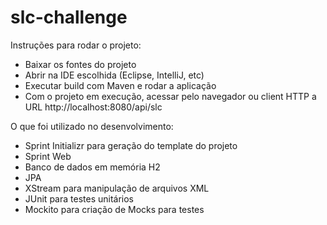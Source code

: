 # slc-challenge

Instruções para rodar o projeto:

- Baixar os fontes do projeto
- Abrir na IDE escolhida (Eclipse, IntelliJ, etc)
- Executar build com Maven e rodar a aplicação
- Com o projeto em execução, acessar pelo navegador ou client HTTP a URL http://localhost:8080/api/slc

O que foi utilizado no desenvolvimento:

- Sprint Initializr para geração do template do projeto
- Sprint Web
- Banco de dados em memória H2
- JPA
- XStream para manipulação de arquivos XML
- JUnit para testes unitários
- Mockito para criação de Mocks para testes
